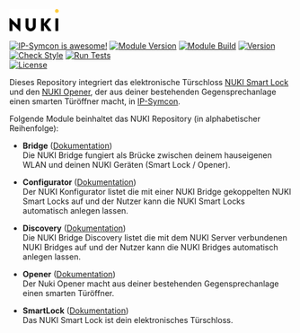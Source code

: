 [![Image](imgs/NUKI_Logo.png)](https://nuki.io/de/)  

[![IP-Symcon is awesome!](https://img.shields.io/badge/IP--Symcon-5.2-blue.svg)](https://www.symcon.de)
[![Module Version](https://img.shields.io/badge/Module_Version-1.07-blue.svg)]()
[![Module Build](https://img.shields.io/badge/Module_Build-1017-blue.svg)]()
[![Version](https://img.shields.io/badge/NUKI_API_Version-1.12-yellow.svg)](https://developer.nuki.io/t/bridge-http-api/26)  
[![Check Style](https://github.com/ubittner/SymconNUKI/workflows/Check%20Style/badge.svg)](https://github.com/ubittner/SymconNUKI/actions)
[![Run Tests](https://github.com/ubittner/SymconNUKI/workflows/Run%20Tests/badge.svg)](https://github.com/ubittner/SymconNUKI/actions)  
[![License](https://img.shields.io/badge/License-CC%20BY--NC--SA%204.0-green.svg)](https://creativecommons.org/licenses/by-nc-sa/4.0/)

Dieses Repository integriert das elektronische Türschloss [NUKI Smart Lock](https://nuki.io/de/smart-lock/) und den [NUKI Opener](https://nuki.io/de/smart-lock/), der aus deiner bestehenden Gegensprechanlage einen smarten Türöffner macht, in [IP-Symcon](https://www.symcon.de).  

Folgende Module beinhaltet das NUKI Repository (in alphabetischer Reihenfolge):

- __Bridge__ ([Dokumentation](Bridge))  
	Die NUKI Bridge fungiert als Brücke zwischen deinem hauseigenen WLAN und deinen NUKI Geräten (Smart Lock / Opener).

- __Configurator__ ([Dokumentation](Configurator))  
	Der NUKI Konfigurator listet die mit einer NUKI Bridge gekoppelten NUKI Smart Locks auf und der Nutzer kann die NUKI Smart Locks automatisch anlegen lassen.

- __Discovery__ ([Dokumentation](Discovery))  
	Die NUKI Bridge Discovery listet die mit dem NUKI Server verbundenen NUKI Bridges auf und der Nutzer kann die NUKI Bridges automatisch anlegen lassen.

- __Opener__ ([Dokumentation](Opener))  
  	Der Nuki Opener macht aus deiner bestehenden Gegensprechanlage einen smarten Türöffner.
  		
- __SmartLock__ ([Dokumentation](SmartLock))  
  	Das NUKI Smart Lock ist dein elektronisches Türschloss.
  	